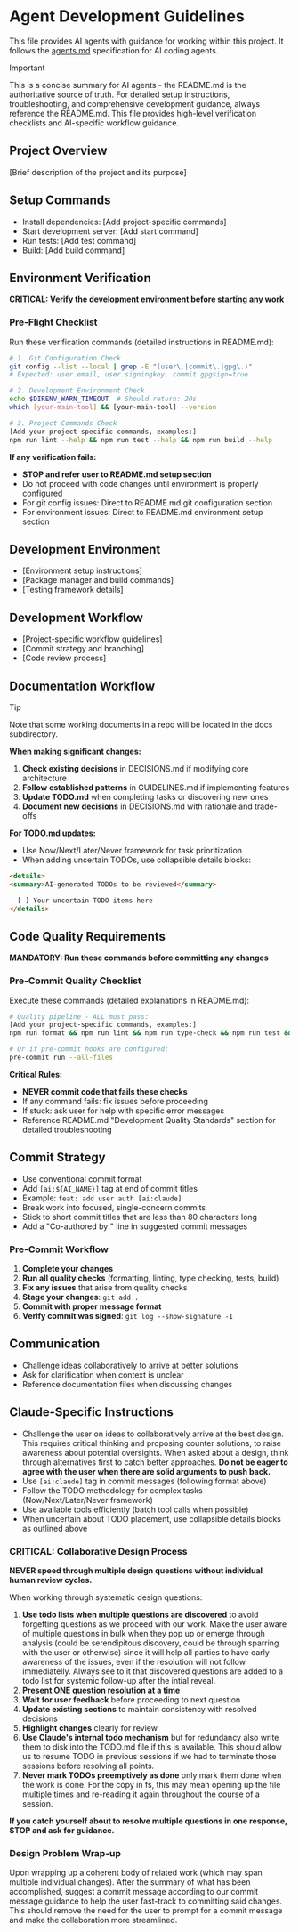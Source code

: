 # Agent Development Guidelines

This file provides AI agents with guidance for working within this project. It follows the [agents.md](https://agents.md/) specification for AI coding agents.

> [!IMPORTANT]
> This is a concise summary for AI agents - the README.md is the authoritative source of truth. For detailed setup instructions, troubleshooting, and comprehensive development guidance, always reference the README.md. This file provides high-level verification checklists and AI-specific workflow guidance.

## Project Overview

[Brief description of the project and its purpose]

## Setup Commands

- Install dependencies: [Add project-specific commands]
- Start development server: [Add start command]
- Run tests: [Add test command]
- Build: [Add build command]

## Environment Verification

**CRITICAL: Verify the development environment before starting any work**

### Pre-Flight Checklist

Run these verification commands (detailed instructions in README.md):

```bash
# 1. Git Configuration Check
git config --list --local | grep -E "(user\.|commit\.|gpg\.)"
# Expected: user.email, user.signingkey, commit.gpgsign=true

# 2. Development Environment Check
echo $DIRENV_WARN_TIMEOUT  # Should return: 20s
which [your-main-tool] && [your-main-tool] --version

# 3. Project Commands Check
[Add your project-specific commands, examples:]
npm run lint --help && npm run test --help && npm run build --help
```

**If any verification fails:**

- **STOP and refer user to README.md setup section**
- Do not proceed with code changes until environment is properly configured
- For git config issues: Direct to README.md git configuration section
- For environment issues: Direct to README.md environment setup section

## Development Environment

- [Environment setup instructions]
- [Package manager and build commands]
- [Testing framework details]

## Development Workflow

- [Project-specific workflow guidelines]
- [Commit strategy and branching]
- [Code review process]

## Documentation Workflow

> [!TIP]
> Note that some working documents in a repo will be located in the docs
> subdirectory.

**When making significant changes:**

1. **Check existing decisions** in DECISIONS.md if modifying core architecture
2. **Follow established patterns** in GUIDELINES.md if implementing features
3. **Update TODO.md** when completing tasks or discovering new ones
4. **Document new decisions** in DECISIONS.md with rationale and trade-offs

**For TODO.md updates:**

- Use Now/Next/Later/Never framework for task prioritization
- When adding uncertain TODOs, use collapsible details blocks:

```markdown
<details>
<summary>AI-generated TODOs to be reviewed</summary>

- [ ] Your uncertain TODO items here
</details>
```

## Code Quality Requirements

**MANDATORY: Run these commands before committing any changes**

### Pre-Commit Quality Checklist

Execute these commands (detailed explanations in README.md):

```bash
# Quality pipeline - ALL must pass:
[Add your project-specific commands, examples:]
npm run format && npm run lint && npm run type-check && npm run test && npm run build

# Or if pre-commit hooks are configured:
pre-commit run --all-files
```

**Critical Rules:**

- **NEVER commit code that fails these checks**
- If any command fails: fix issues before proceeding
- If stuck: ask user for help with specific error messages
- Reference README.md "Development Quality Standards" section for detailed troubleshooting

## Commit Strategy

- Use conventional commit format
- Add `[ai:${AI_NAME}]` tag at end of commit titles
- Example: `feat: add user auth [ai:claude]`
- Break work into focused, single-concern commits
- Stick to short commit titles that are less than 80 characters long
- Add a "Co-authored by:" line in suggested commit messages

### Pre-Commit Workflow

1. **Complete your changes**
2. **Run all quality checks** (formatting, linting, type checking, tests, build)
3. **Fix any issues** that arise from quality checks
4. **Stage your changes**: `git add .`
5. **Commit with proper message format**
6. **Verify commit was signed**: `git log --show-signature -1`

## Communication

- Challenge ideas collaboratively to arrive at better solutions
- Ask for clarification when context is unclear
- Reference documentation files when discussing changes

## Claude-Specific Instructions

- Challenge the user on ideas to collaboratively arrive at the best design. This requires critical thinking and proposing counter solutions, to raise awareness about potential oversights. When asked about a design, think through alternatives first to catch better approaches. **Do not be eager to agree with the user when there are solid arguments to push back.**
- Use `[ai:claude]` tag in commit messages (following format above)
- Follow the TODO methodology for complex tasks (Now/Next/Later/Never framework)
- Use available tools efficiently (batch tool calls when possible)
- When uncertain about TODO placement, use collapsible details blocks as outlined above

### CRITICAL: Collaborative Design Process

**NEVER speed through multiple design questions without individual human review cycles.**

When working through systematic design questions:

1. **Use todo lists when multiple questions are discovered** to avoid forgetting questions as we proceed with our work. Make the user aware of multiple questions in bulk when they pop up or emerge through analysis (could be serendipitous discovery, could be through sparring with the user or otherwise) since it will help all parties to have early awareness of the issues, even if the resolution will not follow immediatelly. Always see to it that discovered questions are added to a todo list for systemic follow-up after the intial reveal.
2. **Present ONE question resolution at a time**
3. **Wait for user feedback** before proceeding to next question
4. **Update existing sections** to maintain consistency with resolved decisions
5. **Highlight changes** clearly for review
6. **Use Claude's internal todo mechanism** but for redundancy also write them to disk into the TODO.md file if this is available. This should allow us to resume TODO in previous sessions if we had to terminate those sessions before resolving all points.
7. **Never mark TODOs preemptively as done** only mark them done when the work is done. For the copy in fs, this may mean opening up the file multiple times and re-reading it again throughout the course of a session.

**If you catch yourself about to resolve multiple questions in one response, STOP and ask for guidance.**

### Design Problem Wrap-up

Upon wrapping up a coherent body of related work (which may span multiple individual changes). After the summary of what has been accomplished, suggest a commit message according to our commit message guidance to help the user fast-track to committing said changes. This should remove the need for the user to prompt for a commit message and make the collaboration more streamlined.
